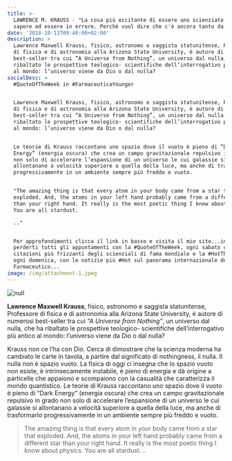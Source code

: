 ```yaml
---
title: >-
  LAWRENCE M. KRAUSS - "La cosa più eccitante di essere uno scienziato è non
  sapere ed essere in errore. Perché vuol dire che c'è ancora tanto da imparare"
date: '2018-10-13T09:40:00+02:00'
description: >
  Lawrence Maxwell Krauss, fisico, astronomo e saggista statunitense, Professore
  di fisica e di astronomia alla Arizona State University, è autore di numerosi
  best-seller tra cui “A Universe from Nothing”, un universo dal nulla, che ha
  ribaltato le prospettive teologico- scientifiche dell’interrogativo più antico
  al mondo: l’universo viene da Dio o dal nulla?
socialDesc: >
  #QuoteOfTheWeek in #FarmaceuticaYounger


  Lawrence Maxwell Krauss, fisico, astronomo e saggista statunitense, Professore
  di fisica e di astronomia alla Arizona State University, è autore di numerosi
  best-seller tra cui “A Universe from Nothing”, un universo dal nulla, che ha
  ribaltato le prospettive teologico- scientifiche dell’interrogativo più antico
  al mondo: l’universo viene da Dio o dal nulla?


  Le teorie di Krauss raccontano uno spazio dove il vuoto è pieno di “Dark
  Energy” (energia oscura) che crea un campo gravitazionale repulsivo in grado
  non solo di accelerare l’espansione di un universo le cui galassie si
  allontanano a velocità superiore a quella della luce, ma anche di trasformarlo
  progressivamente in un ambiente sempre più freddo e vuoto.


  "The amazing thing is that every atom in your body came from a star that
  exploded. And, the atoms in your left hand probably came from a different star
  than your right hand. It really is the most poetic thing I know about physics.
  You are all stardust.

  .."


  Per approfondimenti clicca il link in basso e visita il mio sito...inoltre non
  perderti tutti gli appuntamenti con la #QuoteOfTheWeek, ogni sabato con le
  citazioni più frizzanti degli scienziali di fama mondiale e la #HotThisWeek,
  ogni domenica, con le notizie più #Hot sul panorama internazionale del
  Farmaceutico...
image: /img/attachment-1.jpeg
---
```

![null](/img/attachment-1.jpeg)

**Lawrence Maxwell Krauss**, fisico, astronomo e saggista statunitense, Professore di fisica e di astronomia alla Arizona State University, è autore di numerosi best-seller tra cui _“A Universe from Nothing”_, un universo dal nulla, che ha ribaltato le prospettive teologico- scientifiche dell’interrogativo più antico al mondo: l’universo viene da Dio o dal nulla?

Krauss non ce l’ha con Dio. Cerca di dimostrare che la scienza moderna ha cambiato le carte in tavola, a partire dal significato di nothingness, il nulla. Il nulla non è spazio vuoto. La fisica di oggi ci insegna che lo spazio vuoto non esiste, è intrinsecamente instabile, è pieno di energia e dà origine a particelle che appaiono e scompaiono con la casualità che caratterizza il mondo quantistico. Le teorie di Krauss raccontano uno spazio dove il vuoto è pieno di “Dark Energy” (energia oscura) che crea un campo gravitazionale repulsivo in grado non solo di accelerare l’espansione di un universo le cui galassie si allontanano a velocità superiore a quella della luce, ma anche di trasformarlo progressivamente in un ambiente sempre più freddo e vuoto.

> The amazing thing is that every atom in your body came from a star that exploded. And, the atoms in your left hand probably came from a different star than your right hand. It really is the most poetic thing I know about physics. You are all stardust.
> ..
